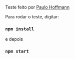 Teste feito por [Paulo Hoffmann](https://github.com/phhoffmann)

Para rodar o teste, digitar:

### `npm install`

e depois 

### `npm start`
